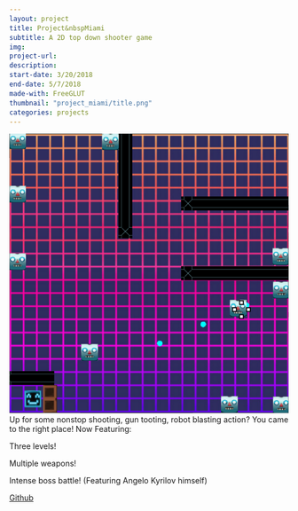 ```yaml
---
layout: project
title: Project&nbspMiami
subtitle: A 2D top down shooter game
img: 
project-url: 
description: 
start-date: 3/20/2018
end-date: 5/7/2018
made-with: FreeGLUT
thumbnail: "project_miami/title.png"
categories: projects
---
```

![](\assets\images\projects\project_miami\screenshot1.png)
Up for some nonstop shooting, gun tooting, robot blasting action? You came to the right place! Now Featuring:


Three levels!

Multiple weapons!

Intense boss battle! (Featuring Angelo Kyrilov himself)


[Github](https://github.com/oop-i-did-it-again/project-miami)